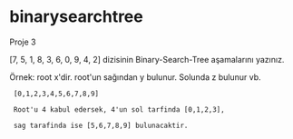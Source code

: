 # binarysearchtree

Proje 3

[7, 5, 1, 8, 3, 6, 0, 9, 4, 2] dizisinin Binary-Search-Tree aşamalarını yazınız.

Örnek: root x'dir. root'un sağından y bulunur. Solunda z bulunur vb.

     [0,1,2,3,4,5,6,7,8,9]
     
     Root'u 4 kabul edersek, 4'un sol tarfinda [0,1,2,3], 
     
     sag tarafinda ise [5,6,7,8,9] bulunacaktir.
